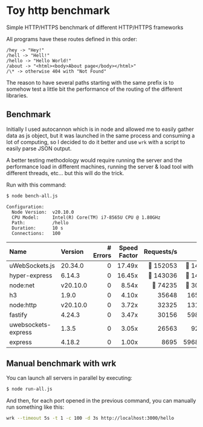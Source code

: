 # Toy http benchmark

Simple HTTP/HTTPS benchmark of different HTTP/HTTPS frameworks

All programs have these routes defined in this order:

```
/hey -> "Hey!"
/hell -> "Hell!"
/hello -> "Hello World!"
/about -> "<html><body>About page</body></html>"
/\* -> otherwise 404 with "Not Found"
```

The reason to have several paths starting with the same prefix is to somehow
test a little bit the performance of the routing of the different libraries.

## Benchmark

Initially I used autocannon which is in node and allowed me to easily gather
data as js object, but it was launched in the same process and consuming a lot
of computing, so I decided to do it better and use `wrk` with a script to
easily parse JSON output.

A better testing methodology would require running the server and the
performance load in different machines, running the server & load tool with
different threads, etc... but this will do the trick.

Run with this command:

```bash
$ node bench-all.js
```

```
Configuration:
  Node Version:  v20.10.0
  CPU Model:     Intel(R) Core(TM) i7-8565U CPU @ 1.80GHz
  Path:          /hello
  Duration:      10 s
  Connections:   100
```

| Name                | Version  | # Errors | Speed Factor | Requests/s | Latency (us) | Throughput (MB/s) |
| :------------------ | :------- | -------: | -----------: | ---------: | -----------: | ----------------: |
| uWebSockets.js      | 20.34.0  |        0 |       17.49x |  🥇 152053 |  🥈 1497.000 |       🥇 13.4MB/s |
| hyper-express       | 6.14.3   |        0 |       16.45x |  🥈 143036 |  🥇 1409.000 |       🥈 12.6MB/s |
| node:net            | v20.10.0 |        0 |        8.54x |   🥉 74235 |  🥉 3064.000 |           5.6MB/s |
| h3                  | 1.9.0    |        0 |        4.10x |      35648 |    16538.000 |        🥉 5.7MB/s |
| node:http           | v20.10.0 |        0 |        3.72x |      32325 |    13185.000 |           4.9MB/s |
| fastify             | 4.24.3   |        0 |        3.47x |      30156 |    59857.000 |           5.3MB/s |
| uwebsockets-express | 1.3.5    |        0 |        3.05x |      26563 |     9260.000 |           3.6MB/s |
| express             | 4.18.2   |        0 |        1.00x |       8695 |   596865.000 |           2.1MB/s |

## Manual benchmark with wrk

You can launch all servers in parallel by executing:

```bash
$ node run-all.js
```

And then, for each port opened in the previous command, you can manually run
something like this:

```bash
wrk --timeout 5s -t 1 -c 100 -d 3s http://localhost:3000/hello
```
